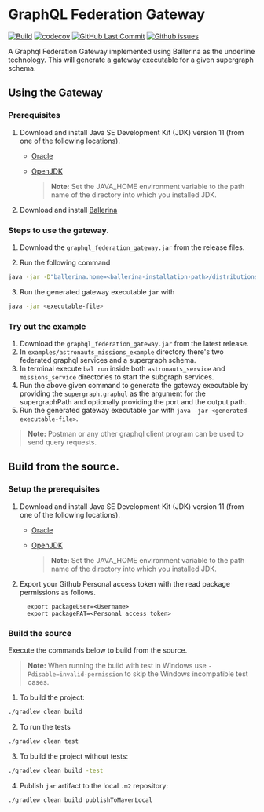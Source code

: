 # GraphQL Federation Gateway
[![Build](https://github.com/Ishad-M-I-M/graphql-federation-gateway/actions/workflows/pull_request.yml/badge.svg)](https://github.com/Ishad-M-I-M/graphql-federation-gateway/actions/workflows/pull_request.yml/badge.svg)
[![codecov](https://codecov.io/gh/Ishad-M-I-M/graphql-federation-gateway/branch/main/graph/badge.svg?token=hLnziNmccQ)](https://codecov.io/gh/Ishad-M-I-M/graphql-federation-gateway)
[![GitHub Last Commit](https://img.shields.io/github/last-commit/Ishad-M-I-M/graphql-federation-gateway.svg)](https://github.com/Ishad-M-I-M/graphql-federation-gateway/commits/master)
[![Github issues](https://img.shields.io/github/issues/Ishad-M-I-M/graphql-federation-gateway.svg?label=Open%20Issues)](https://github.com/Ishad-M-I-M/graphql-federation-gateway)

A Graphql Federation Gateway implemented using Ballerina as the underline technology.
This will generate a gateway executable for a given supergraph schema. 

## Using the Gateway

### Prerequisites
1.  Download and install Java SE Development Kit (JDK) version 11 (from one of the following locations).

    - [Oracle](https://www.oracle.com/java/technologies/javase-jdk11-downloads.html)

    - [OpenJDK](https://adoptopenjdk.net/)

      > **Note:** Set the JAVA_HOME environment variable to the path name of the directory into which you installed JDK.

2. Download and install [Ballerina](https://ballerina.io/downloads/)

### Steps to use the gateway.
1. Download the `graphql_federation_gateway.jar` from the release files. 

2. Run the following command
```bash
java -jar -D"ballerina.home=<ballerina-installation-path>/distributions/ballerina-<version>" ./graphql_federation_gateway.jar -CsupergraphPath=<path-to-supergraph-schema> -CoutputPath=<output-path> -Cport=<port>
```

3. Run the generated gateway executable `jar` with

```bash
java -jar <executable-file>
```

### Try out the example
1. Download the `graphql_federation_gateway.jar` from the latest release.
2. In `examples/astronauts_missions_example` directory there's two federated graphql services and a supergraph schema.
3. In terminal execute `bal run` inside both `astronauts_service` and `missions_service` directories to start the subgraph services.
4. Run the above given command to generate the gateway executable by providing the `supergraph.graphql` as the argument for the supergraphPath and optionally providing the port and the output path.
5. Run the generated gateway executable `jar` with `java -jar <generated-executable-file>`.

>**Note:** Postman or any other  graphql client program can be used to send query requests.

## Build from the source.

### Setup the prerequisites
1.  Download and install Java SE Development Kit (JDK) version 11 (from one of the following locations).

    - [Oracle](https://www.oracle.com/java/technologies/javase-jdk11-downloads.html)

    - [OpenJDK](https://adoptopenjdk.net/)

      > **Note:** Set the JAVA_HOME environment variable to the path name of the directory into which you installed JDK.

2.  Export your Github Personal access token with the read package permissions as follows.

          export packageUser=<Username>
          export packagePAT=<Personal access token>

### Build the source

Execute the commands below to build from the source.
> **Note:** When running the build with test in Windows use `-Pdisable=invalid-permission` to skip the Windows incompatible test cases.

1. To build the project:
```bash
./gradlew clean build
```

2. To run the tests
```bash
./gradlew clean test
```

3. To build the project without tests:
```bash
./gradlew clean build -test
```

4. Publish `jar` artifact to the local `.m2` repository:
```bash
./gradlew clean build publishToMavenLocal
```
